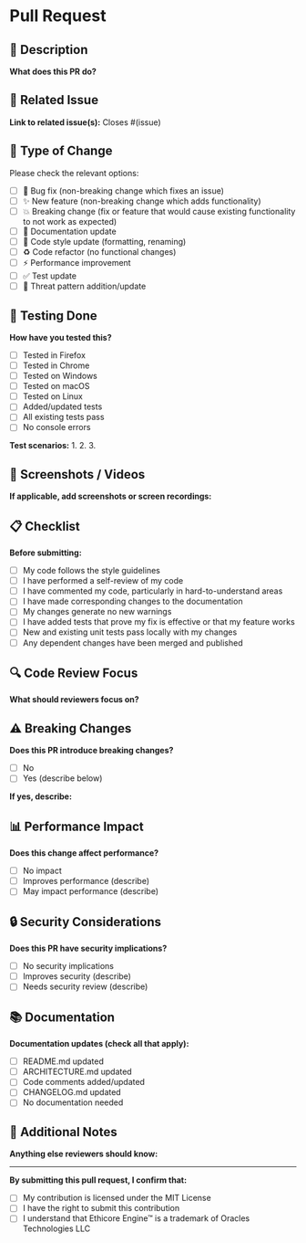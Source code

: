 # Pull Request

## 📝 Description

**What does this PR do?**

## 🔗 Related Issue

**Link to related issue(s):**
Closes #(issue)

## 🎯 Type of Change

Please check the relevant options:

- [ ] 🐛 Bug fix (non-breaking change which fixes an issue)
- [ ] ✨ New feature (non-breaking change which adds functionality)
- [ ] 💥 Breaking change (fix or feature that would cause existing functionality to not work as expected)
- [ ] 📝 Documentation update
- [ ] 🎨 Code style update (formatting, renaming)
- [ ] ♻️ Code refactor (no functional changes)
- [ ] ⚡ Performance improvement
- [ ] ✅ Test update
- [ ] 🎯 Threat pattern addition/update

## 🧪 Testing Done

**How have you tested this?**

- [ ] Tested in Firefox
- [ ] Tested in Chrome
- [ ] Tested on Windows
- [ ] Tested on macOS
- [ ] Tested on Linux
- [ ] Added/updated tests
- [ ] All existing tests pass
- [ ] No console errors

**Test scenarios:**
1. 
2. 
3. 

## 📸 Screenshots / Videos

**If applicable, add screenshots or screen recordings:**

## 📋 Checklist

**Before submitting:**

- [ ] My code follows the style guidelines
- [ ] I have performed a self-review of my code
- [ ] I have commented my code, particularly in hard-to-understand areas
- [ ] I have made corresponding changes to the documentation
- [ ] My changes generate no new warnings
- [ ] I have added tests that prove my fix is effective or that my feature works
- [ ] New and existing unit tests pass locally with my changes
- [ ] Any dependent changes have been merged and published

## 🔍 Code Review Focus

**What should reviewers focus on?**

## ⚠️ Breaking Changes

**Does this PR introduce breaking changes?**

- [ ] No
- [ ] Yes (describe below)

**If yes, describe:**

## 📊 Performance Impact

**Does this change affect performance?**

- [ ] No impact
- [ ] Improves performance (describe)
- [ ] May impact performance (describe)

## 🔒 Security Considerations

**Does this PR have security implications?**

- [ ] No security implications
- [ ] Improves security (describe)
- [ ] Needs security review (describe)

## 📚 Documentation

**Documentation updates (check all that apply):**

- [ ] README.md updated
- [ ] ARCHITECTURE.md updated
- [ ] Code comments added/updated
- [ ] CHANGELOG.md updated
- [ ] No documentation needed

## 🙏 Additional Notes

**Anything else reviewers should know:**

---

**By submitting this pull request, I confirm that:**

- [ ] My contribution is licensed under the MIT License
- [ ] I have the right to submit this contribution
- [ ] I understand that Ethicore Engine™ is a trademark of Oracles Technologies LLC
